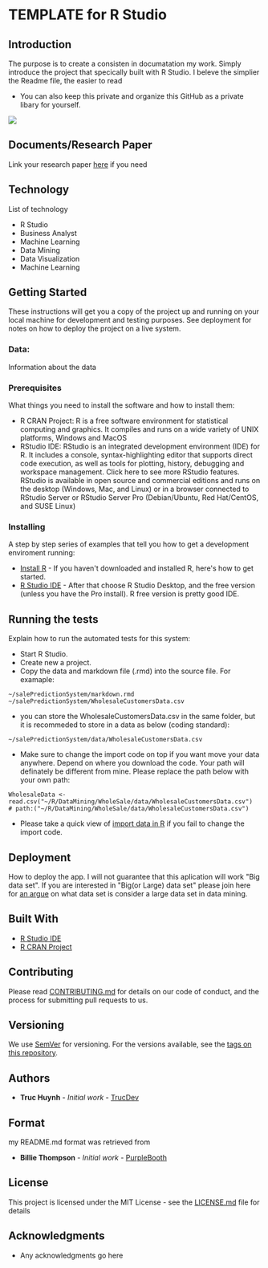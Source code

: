 # TEMPLATE for R Studio

## Introduction
The purpose is to create a consisten in documatation my work. Simply introduce the project that specically built with R Studio. 
I beleve the simplier the Readme file, the easier to read
- You can also keep this private and organize this GitHub as a private libary for yourself.
<img src="https://github.com/jackyhuynh/template-git-jupiter-notebook-md/blob/main/images/instruction.JPG">

## Documents/Research Paper
Link your research paper <a href="https://github.com/jackyhuynh/template-git-jupiter-notebook-md/blob/main/documents/resarch-sample.pdf">here</a> if you need

## Technology
List of technology
- R Studio
- Business Analyst
- Machine Learning
- Data Mining
- Data Visualization
- Machine Learning

## Getting Started
These instructions will get you a copy of the project up and running on your local machine for development and testing purposes. See deployment for notes on how to deploy the project on a live system.

### Data:
Information about the data

### Prerequisites
What things you need to install the software and how to install them:
- R CRAN Project: R is a free software environment for statistical computing and graphics. It compiles and runs on a wide variety of UNIX platforms, Windows and MacOS
- RStudio IDE: RStudio is an integrated development environment (IDE) for R. It includes a console, syntax-highlighting editor that supports direct code execution, as well as tools for plotting, history, debugging and workspace management. Click here to see more RStudio features. RStudio is available in open source and commercial editions and runs on the desktop (Windows, Mac, and Linux) or in a browser connected to RStudio Server or RStudio Server Pro (Debian/Ubuntu, Red Hat/CentOS, and SUSE Linux)

### Installing
A step by step series of examples that tell you how to get a development enviroment running:
* [Install R](https://www.r-project.org/) - If you haven't downloaded and installed R, here's how to get started.
* [R Studio IDE](https://rstudio.com/products/rstudio/#:~:text=RStudio%20Take%20control%20of%20your%20R%20code%20RStudio,tools%20for%20plotting,%20history,%20debugging%20and%20workspace%20management.) - After that choose R Studio Desktop, and the free version (unless you have the Pro install). R free version is pretty good IDE.


## Running the tests
Explain how to run the automated tests for this system:
- Start R Studio.
- Create new a project.
- Copy the data and markdown file (.rmd) into the source file. For examaple:
```
~/salePredictionSystem/markdown.rmd
~/salePredictionSystem/WholesaleCustomersData.csv
```
- you can store the WholesaleCustomersData.csv in the same folder, but it is recommeded to store in a data as below (coding standard):
```
~/salePredictionSystem/data/WholesaleCustomersData.csv
```
- Make sure to change the import code on top if you want move your data anywhere. Depend on where you download the code. Your path will definately be different from mine. Please replace the path below with your own path:
```
WholesaleData <- read.csv("~/R/DataMining/WholeSale/data/WholesaleCustomersData.csv")
# path:("~/R/DataMining/WholeSale/data/WholesaleCustomersData.csv")
```
- Please take a quick view of [import data in R](https://support.rstudio.com/hc/en-us/articles/218611977-Importing-Data-with-RStudio?mobile_site=true) if you fail to change the import code.

## Deployment
How to deploy the app. 
I will not guarantee that this aplication will work "Big data set". If you are interested in "Big(or Large) data set" please join here for [an argue](https://www.researchgate.net/post/How-much-data-is-considered-to-be-small-data-Large-data-in-data-mining) on what data set is consider a large data set in data mining.

## Built With
* [R Studio IDE](https://rstudio.com/products/rstudio/#:~:text=RStudio%20Take%20control%20of%20your%20R%20code%20RStudio,tools%20for%20plotting,%20history,%20debugging%20and%20workspace%20management.) 
* [R CRAN Project](https://www.r-project.org/) 

## Contributing
Please read [CONTRIBUTING.md](CONTRIBUTING.md) for details on our code of conduct, and the process for submitting pull requests to us.

## Versioning

We use [SemVer](http://semver.org/) for versioning. For the versions available, see the [tags on this repository](). 

## Authors

* **Truc Huynh** - *Initial work* - [TrucDev](https://github.com/jackyhuynh)

## Format
my README.md format was retrieved from
* **Billie Thompson** - *Initial work* - [PurpleBooth](https://github.com/PurpleBooth)

## License

This project is licensed under the MIT License - see the [LICENSE.md](LICENSE.md) file for details

## Acknowledgments
* Any acknowledgments go here
